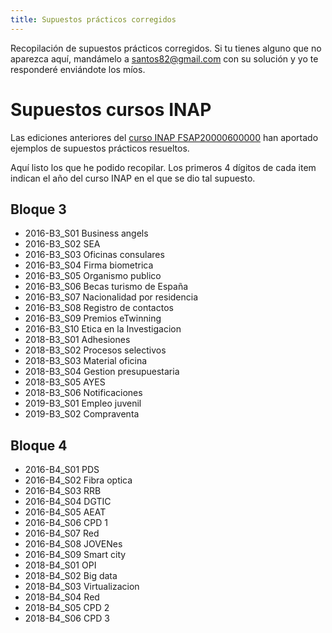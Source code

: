 ```yaml
---
title: Supuestos prácticos corregidos
---
```


Recopilación de supuestos prácticos corregidos.
Si tu tienes alguno que no aparezca aquí, mandámelo a [santos82@gmail.com](mailto:santos82@gmail.com?subject=GSI+supuestos+prácticos+resueltos)
con su solución y yo te responderé enviándote los míos.

# Supuestos cursos INAP

Las ediciones anteriores del [curso INAP FSAP20000600000](https://campus.inap.es/v3/enrol/index.php?id=1808)
han aportado ejemplos de supuestos prácticos resueltos.

Aquí listo los que he podido recopilar. Los primeros 4 dígitos de cada
item indican el año del curso INAP en el que se dio tal supuesto.

## Bloque 3

* 2016-B3_S01 Business angels
* 2016-B3_S02 SEA
* 2016-B3_S03 Oficinas consulares
* 2016-B3_S04 Firma biometrica
* 2016-B3_S05 Organismo publico
* 2016-B3_S06 Becas turismo de España
* 2016-B3_S07 Nacionalidad por residencia
* 2016-B3_S08 Registro de contactos
* 2016-B3_S09 Premios eTwinning
* 2016-B3_S10 Etica en la Investigacion
* 2018-B3_S01 Adhesiones
* 2018-B3_S02 Procesos selectivos
* 2018-B3_S03 Material oficina
* 2018-B3_S04 Gestion presupuestaria
* 2018-B3_S05 AYES
* 2018-B3_S06 Notificaciones
* 2019-B3_S01 Empleo juvenil
* 2019-B3_S02 Compraventa

## Bloque 4

* 2016-B4_S01 PDS
* 2016-B4_S02 Fibra optica
* 2016-B4_S03 RRB
* 2016-B4_S04 DGTIC
* 2016-B4_S05 AEAT
* 2016-B4_S06 CPD 1
* 2016-B4_S07 Red
* 2016-B4_S08 JOVENes
* 2016-B4_S09 Smart city
* 2018-B4_S01 OPI
* 2018-B4_S02 Big data
* 2018-B4_S03 Virtualizacion
* 2018-B4_S04 Red
* 2018-B4_S05 CPD 2
* 2018-B4_S06 CPD 3
